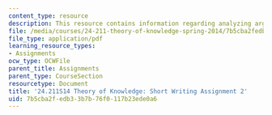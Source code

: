 ```yaml
---
content_type: resource
description: This resource contains information regarding analyzing arguments.
file: /media/courses/24-211-theory-of-knowledge-spring-2014/7b5cba2fedb33b7b76f0117b23ede0a6_MIT24_211S11_Arguments.pdf
file_type: application/pdf
learning_resource_types:
- Assignments
ocw_type: OCWFile
parent_title: Assignments
parent_type: CourseSection
resourcetype: Document
title: '24.211S14 Theory of Knowledge: Short Writing Assignment 2'
uid: 7b5cba2f-edb3-3b7b-76f0-117b23ede0a6
---
```

